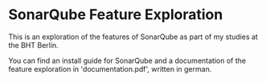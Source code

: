 # SonarQube Feature Exploration
This is an exploration of the features of SonarQube as part of my studies at the BHT Berlin.

You can find an install guide for SonarQube and a documentation of the feature exploration in 'documentation.pdf', written in german.
